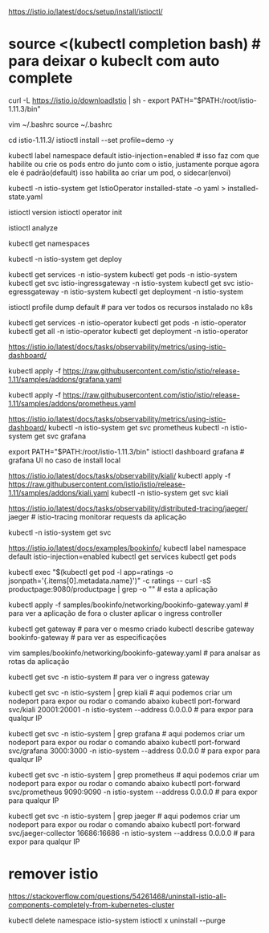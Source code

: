 https://istio.io/latest/docs/setup/install/istioctl/

# source <(kubectl completion bash) # para deixar o kubeclt com auto complete

curl -L https://istio.io/downloadIstio | sh - 
export PATH="$PATH:/root/istio-1.11.3/bin"

<!-- Adicionar no bashrc -->
vim ~/.bashrc
source ~/.bashrc

cd istio-1.11.3/
istioctl install --set profile=demo -y
<!-- istioctl install --manifests=manifests/ # não instala o egressgatway ou seja mais para AKS e EKS -->

kubectl label namespace default istio-injection=enabled # isso faz com que habilite ou crie os pods entro do junto com o istio, justamente porque agora ele é padrão(default) isso habilita ao criar um pod, o sidecar(envoi)

<!-- kubectl apply -f samples/bookinfo/platform/kube/bookinfo-mysql.yaml -->

kubectl -n istio-system get IstioOperator installed-state -o yaml > installed-state.yaml

istioctl version
istioctl operator init

istioctl analyze

kubectl get namespaces

kubectl -n istio-system get deploy

kubectl get services -n istio-system
kubectl get pods -n istio-system
kubectl get svc istio-ingressgateway -n istio-system
kubectl get svc istio-egressgateway -n istio-system
kubectl get deployment -n istio-system


istioctl profile dump default # para ver todos os recursos instalado no k8s


kubectl get services -n istio-operator
kubectl get pods -n istio-operator
kubectl get all -n istio-operator
kubectl get deployment -n istio-operator


https://istio.io/latest/docs/tasks/observability/metrics/using-istio-dashboard/

<!-- Grafana -->
kubectl apply -f https://raw.githubusercontent.com/istio/istio/release-1.11/samples/addons/grafana.yaml

<!-- 
# Address of Grafana
GRAFANA_HOST="http://localhost:3000"
# Login credentials, if authentication is used
GRAFANA_CRED="USER:PASSWORD"
# The name of the Prometheus data source to use
GRAFANA_DATASOURCE="Prometheus"
# The version of Istio to deploy
VERSION=1.11.3
# Import all Istio dashboards
for DASHBOARD in 7639 11829 7636 7630 7645; do
    REVISION="$(curl -s https://grafana.com/api/dashboards/${DASHBOARD}/revisions -s | jq ".items[] | select(.description | contains(\"${VERSION}\")) | .revision")"
    curl -s https://grafana.com/api/dashboards/${DASHBOARD}/revisions/${REVISION}/download > /tmp/dashboard.json
    echo "Importing $(cat /tmp/dashboard.json | jq -r '.title') (revision ${REVISION}, id ${DASHBOARD})..."
    curl -s -k -u "$GRAFANA_CRED" -XPOST \
        -H "Accept: application/json" \
        -H "Content-Type: application/json" \
        -d "{\"dashboard\":$(cat /tmp/dashboard.json),\"overwrite\":true, \
            \"inputs\":[{\"name\":\"DS_PROMETHEUS\",\"type\":\"datasource\", \
            \"pluginId\":\"prometheus\",\"value\":\"$GRAFANA_DATASOURCE\"}]}" \
        $GRAFANA_HOST/api/dashboards/import
    echo -e "\nDone\n"
done 
-->


<!-- Prometeus -->
kubectl apply -f https://raw.githubusercontent.com/istio/istio/release-1.11/samples/addons/prometheus.yaml

https://istio.io/latest/docs/tasks/observability/metrics/using-istio-dashboard/
kubectl -n istio-system get svc prometheus
kubectl -n istio-system get svc grafana

export PATH="$PATH:/root/istio-1.11.3/bin"
istioctl dashboard grafana # grafana UI no caso de install local


https://istio.io/latest/docs/tasks/observability/kiali/
kubectl apply -f https://raw.githubusercontent.com/istio/istio/release-1.11/samples/addons/kiali.yaml
kubectl -n istio-system get svc kiali


https://istio.io/latest/docs/tasks/observability/distributed-tracing/jaeger/
jaeger # istio-tracing monitorar requests da aplicação


kubectl -n istio-system get svc

<!-- 
istiod # dyno do istio responsavel pelo trabalho do istio (exemplo tem o sidecar(envoi) interno)
kiali # para ver a aplicação em execução
prometeus # para ter a metricas da aplicação
istio-tracing # para ver quanto tempo gasta cada aplicação requisição web
istio-ingressgateway / istio-egressgateway # que é o dado de entrada
grafana # dashboards graficos etc 
-->




<!-- Deployar uma aplicação de teste -->
https://istio.io/latest/docs/examples/bookinfo/
kubectl label namespace default istio-injection=enabled
kubectl get services
kubectl get pods

<!-- 
antes de testar, veja se vc liberou a rede no security group das entre as maquinas dos workers para o master acessar para all trafic
sgr-0a14ef020473a19ee	–	All traffic	All	All	sg-03d14421ddaf2f77e / a
agora pode testar 
-->

kubectl exec "$(kubectl get pod -l app=ratings -o jsonpath='{.items[0].metadata.name}')" -c ratings -- curl -sS productpage:9080/productpage | grep -o "<title>.*</title>" # esta a aplicação

kubectl apply -f samples/bookinfo/networking/bookinfo-gateway.yaml # para ver a aplicação de fora o cluster aplicar o ingress controller

kubectl get gateway # para ver o mesmo criado
kubectl describe gateway bookinfo-gateway # para ver as especificações

vim samples/bookinfo/networking/bookinfo-gateway.yaml # para analsar as rotas da aplicação

kubectl get svc -n istio-system # para ver o ingress gateway
<!-- 
istio-ingressgateway   LoadBalancer   10.97.189.252   <pending>     15021:31646/TCP,80:31350/TCP,443:32417/TCP,31400:31379/TCP,15443:31287/TCP 

vamos utilizar o da porta 80
15021:31646/TCP,80:31350/

ou seja a porta 31350 pois não estamos configurados no EKS

ou seja acessar:
http://54.162.34.26:31350/productpage # não se esqueça de habilitar a porta 31350 tcp no security group do cluster
IPv4	Custom TCP	TCP	31350	0.0.0.0/0
 -->

<!-- Agora analizar as méricas com kiali -->
kubectl get svc -n istio-system | grep kiali # aqui podemos criar um nodeport para expor ou rodar o comando abaixo
kubectl port-forward svc/kiali 20001:20001 -n istio-system --address 0.0.0.0 # para expor para qualqur IP
<!-- 
Liberar a porta na AWS e acessar
http://54.162.34.26:20001 # se tiver senha, a padrão é admin/admin
 -->

<!-- Agora analizar as méricas com grafana -->
kubectl get svc -n istio-system | grep grafana # aqui podemos criar um nodeport para expor ou rodar o comando abaixo
kubectl port-forward svc/grafana 3000:3000 -n istio-system --address 0.0.0.0 # para expor para qualqur IP
<!-- 
Liberar a porta na AWS e acessar
http://54.162.34.26:3000 # se tiver senha, a padrão é admin/admin
 -->

<!-- Agora analizar as méricas com prometheus -->
kubectl get svc -n istio-system | grep prometheus # aqui podemos criar um nodeport para expor ou rodar o comando abaixo
kubectl port-forward svc/prometheus 9090:9090 -n istio-system --address 0.0.0.0 # para expor para qualqur IP
<!-- 
Liberar a porta na AWS e acessar
http://54.162.34.26:9090 # se tiver senha, a padrão é admin/admin
 -->


<!-- Agora analizar as tracing com jaeger -->
kubectl get svc -n istio-system | grep jaeger # aqui podemos criar um nodeport para expor ou rodar o comando abaixo
kubectl port-forward svc/jaeger-collector 16686:16686 -n istio-system --address 0.0.0.0 # para expor para qualqur IP
<!-- 
Liberar a porta na AWS e acessar
http://54.162.34.26:16686 # se tiver senha, a padrão é admin/admin
 -->




# remover istio
https://stackoverflow.com/questions/54261468/uninstall-istio-all-components-completely-from-kubernetes-cluster

kubectl delete namespace istio-system 
istioctl x uninstall --purge

